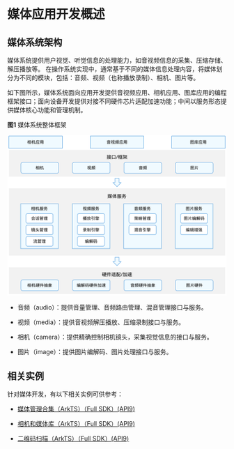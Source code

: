 # 媒体应用开发概述

## 媒体系统架构

媒体系统提供用户视觉、听觉信息的处理能力，如音视频信息的采集、压缩存储、解压播放等。 在操作系统实现中，通常基于不同的媒体信息处理内容，将媒体划分为不同的模块，包括：音频、视频（也称播放录制）、相机、图片等。

如下图所示，媒体系统面向应用开发提供音视频应用、相机应用、图库应用的编程框架接口；面向设备开发提供对接不同硬件芯片适配加速功能；中间以服务形态提供媒体核心功能和管理机制。

**图1** 媒体系统整体框架  

![Media system framework](figures/media-system-framework.png)

- 音频（audio）：提供音量管理、音频路由管理、混音管理接口与服务。

- 视频（media）：提供音视频解压播放、压缩录制接口与服务。

- 相机（camera）：提供精确控制相机镜头，采集视觉信息的接口与服务。

- 图片（image）：提供图片编解码、图片处理接口与服务。

## 相关实例

针对媒体开发，有以下相关实例可供参考：

- [媒体管理合集（ArkTS）（Full SDK）(API9)](https://gitee.com/openharmony/applications_app_samples/tree/master/code/BasicFeature/FileManagement/MediaCollections)

- [相机和媒体库（ArkTS）（Full SDK）(API9)](https://gitee.com/openharmony/applications_app_samples/tree/master/code/Solutions/Media/MultiMedia)

- [二维码扫描（ArkTS）（Full SDK）(API9)](https://gitee.com/openharmony/applications_app_samples/tree/master/code/BasicFeature/Media/QRCodeScan)